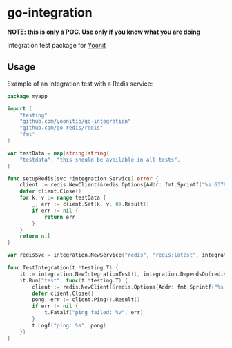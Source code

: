 # go-integration

**NOTE: this is only a POC. Use only if you know what you are doing**

Integration test package for [Yoonit](https://yoonit.io)


## Usage

Example of an integration test with a Redis service:

```go
package myapp

import (
	"testing"
	"github.com/yoonitio/go-integration"
	"github.com/go-redis/redis"
	"fmt"
)

var testData = map[string]string{
	"testdata": "this should be available in all tests",
}

func setupRedis(svc *integration.Service) error {
	client := redis.NewClient(&redis.Options{Addr: fmt.Sprintf("%s:6379", svc.Hostname())})
	defer client.Close()
	for k, v := range testData {
		_, err := client.Set(k, v, 0).Result()
		if err != nil {
			return err
		}
	}
	return nil
}

var redisSvc = integration.NewService("redis", "redis:latest", integration.WithSetup(setupRedis))

func TestIntegration(t *testing.T) {
	it := integration.NewIntegrationTest(t, integration.DependsOn(redisSvc))
	it.Run("test", func(t *testing.T) {
		client := redis.NewClient(&redis.Options{Addr: fmt.Sprintf("%s:6379", redisSvc.Hostname())})
		defer client.Close()
		pong, err := client.Ping().Result()
		if err != nil {
			t.Fatalf("ping failed: %v", err)
		}
		t.Logf("ping: %s", pong)
	})
}
```